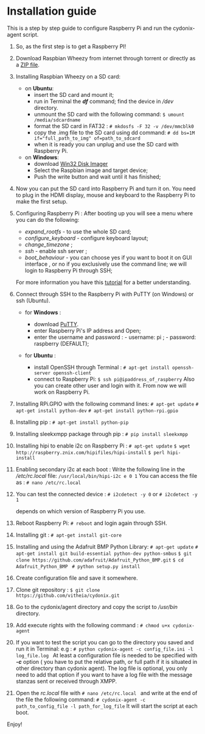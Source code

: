 Installation guide
=================

   This is a step by step guide to configure Raspberry Pi and run the cydonix-agent script.

1. So, as the first step is to get a Raspberry PI!
1. Download Raspbian Wheezy from internet through torrent or directly as a [ZIP file](http://www.raspberrypi.org/downloads/).
1. Installing Raspbian Wheezy on a SD card:
     * on **Ubuntu**:
       * insert the SD card and mount it;
       * run in Terminal the ***df*** command; find the device in */dev* directory.
       * unmount the SD card with the following command:
           ``` $ umount /media/sdcardname ```
       * format the SD card in FAT32 :
          ``` # mkdosfs -F 32 -v /dev/mmcblk0 ```
       * copy the .img file to the SD card using dd command:
           ```# dd bs=1M if="full_path_to_img" of=path_to_sdcard ```
       * when it is ready you can unplug and use the SD card with Raspberry Pi.
     * on **Windows**:
       * download [Win32 Disk Imager](http://sourceforge.net/projects/win32diskimager/)
       * Select the Raspbian image and target device;
       * Push the write button and wait until it has finished;
1. Now you can put the SD card into Raspberry Pi and turn it on. You need to plug in the HDMI display, mouse and keyboard to the Raspberry Pi to make the first setup.

1. Configuring Raspberry Pi :
   After booting up you will see a menu where you can do the following:
     * *expand_rootfs* - to  use the whole SD card;
     * *configure_keyboard* - configure keyboard layout;
     * *change_timezone* ;
     * *ssh* - enable ssh server ;
     * *boot_behaviour* - you can choose yes if you want to boot it on GUI interface , or no if you exclusively use the command line; we will login to Raspberry Pi through SSH;
    
   For more information you have this [tutorial](https://learn.adafruit.com/adafruits-raspberry-pi-lesson-2-first-time-configuration/overview) for a better understanding.
        
1. Connect through SSH to the Raspberry Pi with PuTTY (on Windows)
or ssh (Ubuntu).
   - for **Windows** : 
     * download [PuTTY](http://www.putty.org/).
     * enter Raspberry Pi's IP address and Open;
     * enter the username and password :
            - username: pi ;
            - password: raspberry (DEFAULT);

   - for **Ubuntu** :
     * install OpenSSH through Terminal :
       ``` # apt-get install openssh-server openssh-client ```
     * connect to Raspberry Pi:
       ``` $ ssh pi@ipaddress_of_raspberry ```
  Also you can create other user and login with it. From now we will work on Raspberry Pi.

1. Installing RPi.GPIO with the following command lines:
       ```# apt-get update```
       ```# apt-get install python-dev```
       ```# apt-get install python-rpi.gpio```

1. Installing pip :
       ``` # apt-get install python-pip ```

1. Installing sleekxmpp package through pip : 
       ```# pip install sleekxmpp ```

1. Installing hipi to enable i2c on Raspberry Pi :
      ``` # apt-get update ```
       ``` $ wget http://raspberry.znix.com/hipifiles/hipi-install ```
       ``` $ perl hipi-install ```

1. Enabling secondary i2c at each boot :
  Write the following line in the */etc/rc.local* file:
       ``` /usr/local/bin/hipi-i2c e 0 1 ```
  You can access the file as :
       ``` # nano /etc/rc.local ```

1. You can test the connected device :
       ``` # i2cdetect -y 0 ```
   or 
       ``` # i2cdetect -y 1 ```

   depends on which version of Raspberry Pi you use.   

1. Reboot Raspberry Pi:
       ``` # reboot ```
    and login again through SSH.  

1. Installing git :
       ``` # apt-get install git-core ```

1. Installing and using the Adafruit BMP Python Library:
     ``` # apt-get update ```
       ``` # apt-get install git build-essential python-dev python-smbus ```
     ``` $ git clone https://github.com/adafruit/Adafruit_Python_BMP.git ```
      ``` $ cd Adafruit_Python_BMP ```
      ``` # python setup.py install```

1. Create configuration file and save it somewhere.
1. Clone git repository :
       ``` $ git clone https://github.com/vitheia/cydonix.git ```

1. Go to the cydonix/agent directory and copy the script to */usr/bin* directory. 

1. Add execute rights with the following command :
        ```# chmod u+x cydonix-agent ```

1. If you want to test the script you can go to the directory you saved and run it in Terminal:
          e.g : ```# python cydonix-agent -c config_file.ini -l log_file.log ```
   At least a configuration file is needed to be specified with ***-c*** option ( you have to put the relative path, or full path if it is situated in other directory than cydonix agent). The log file is optional, you only need to add that option if you want to have a log file with the message stanzas sent or received through XMPP. 

1. Open the *rc.local* file with  ```# nano /etc/rc.local ```
    and write at the end of the file the following command:
         ``` # cydonix-agent -c path_to_config_file -l path_for_log_file ```
    It will start the script at each boot.

Enjoy!
